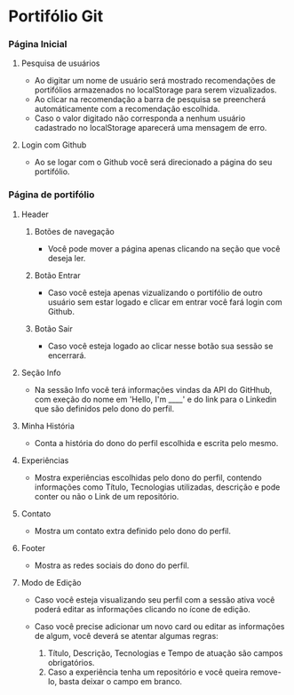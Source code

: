 # Portifólio Git

### Página Inicial
1. Pesquisa de usuários
    * Ao digitar um nome de usuário será mostrado recomendações de portifólios armazenados no localStorage para serem vizualizados.
    * Ao clicar na recomendação a barra de pesquisa se preencherá automáticamente com a recomendação escolhida.
    * Caso o valor digitado não corresponda a nenhum usuário cadastrado no localStorage aparecerá uma mensagem de erro.

2. Login com Github
    * Ao se logar com o Github você será direcionado a página do seu portifólio.

### Página de portifólio
1. Header
    1. Botões de navegação
        * Você pode mover a página apenas clicando na seção que você deseja ler.

    2. Botão Entrar
        * Caso você esteja apenas vizualizando o portifólio de outro usuário sem estar logado e clicar em entrar você fará login com Github.
    
    3. Botão Sair
        * Caso você esteja logado ao clicar nesse botão sua sessão se encerrará.
    
2. Seção Info
    * Na sessão Info você terá informações vindas da API do GitHhub, com exeção do nome em 'Hello, I'm ____' e do link para o Linkedin que são definidos pelo dono do perfil.

3. Minha História
    * Conta a história do dono do perfil escolhida e escrita pelo mesmo.

4. Experiências
    * Mostra experiências escolhidas pelo dono do perfil, contendo informações como Título, Tecnologias utilizadas, descrição e pode conter ou não o Link de um repositório.

5. Contato
    * Mostra um contato extra definido pelo dono do perfil.

6. Footer
    * Mostra as redes sociais do dono do perfil.

7. Modo de Edição
    * Caso você esteja visualizando seu perfil com a sessão ativa você poderá editar as informações clicando no ícone de edição.

    * Caso você precise adicionar um novo card ou editar as informações de algum, você deverá se atentar algumas regras:
        1. Título, Descrição, Tecnologias e Tempo de atuação são campos obrigatórios.
        2. Caso a experiência tenha um repositório e você queira remove-lo, basta deixar o campo em branco.